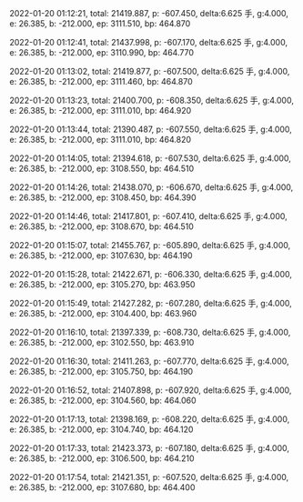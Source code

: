 2022-01-20 01:12:21, total: 21419.887, p: -607.450, delta:6.625 手, g:4.000, e: 26.385, b: -212.000, ep: 3111.510, bp: 464.870

2022-01-20 01:12:41, total: 21437.998, p: -607.170, delta:6.625 手, g:4.000, e: 26.385, b: -212.000, ep: 3110.990, bp: 464.770

2022-01-20 01:13:02, total: 21419.877, p: -607.500, delta:6.625 手, g:4.000, e: 26.385, b: -212.000, ep: 3111.460, bp: 464.870

2022-01-20 01:13:23, total: 21400.700, p: -608.350, delta:6.625 手, g:4.000, e: 26.385, b: -212.000, ep: 3111.010, bp: 464.920

2022-01-20 01:13:44, total: 21390.487, p: -607.550, delta:6.625 手, g:4.000, e: 26.385, b: -212.000, ep: 3111.010, bp: 464.820

2022-01-20 01:14:05, total: 21394.618, p: -607.530, delta:6.625 手, g:4.000, e: 26.385, b: -212.000, ep: 3108.550, bp: 464.510

2022-01-20 01:14:26, total: 21438.070, p: -606.670, delta:6.625 手, g:4.000, e: 26.385, b: -212.000, ep: 3108.450, bp: 464.390

2022-01-20 01:14:46, total: 21417.801, p: -607.410, delta:6.625 手, g:4.000, e: 26.385, b: -212.000, ep: 3108.670, bp: 464.510

2022-01-20 01:15:07, total: 21455.767, p: -605.890, delta:6.625 手, g:4.000, e: 26.385, b: -212.000, ep: 3107.630, bp: 464.190

2022-01-20 01:15:28, total: 21422.671, p: -606.330, delta:6.625 手, g:4.000, e: 26.385, b: -212.000, ep: 3105.270, bp: 463.950

2022-01-20 01:15:49, total: 21427.282, p: -607.280, delta:6.625 手, g:4.000, e: 26.385, b: -212.000, ep: 3104.400, bp: 463.960

2022-01-20 01:16:10, total: 21397.339, p: -608.730, delta:6.625 手, g:4.000, e: 26.385, b: -212.000, ep: 3102.550, bp: 463.910

2022-01-20 01:16:30, total: 21411.263, p: -607.770, delta:6.625 手, g:4.000, e: 26.385, b: -212.000, ep: 3105.750, bp: 464.190

2022-01-20 01:16:52, total: 21407.898, p: -607.920, delta:6.625 手, g:4.000, e: 26.385, b: -212.000, ep: 3104.560, bp: 464.060

2022-01-20 01:17:13, total: 21398.169, p: -608.220, delta:6.625 手, g:4.000, e: 26.385, b: -212.000, ep: 3104.740, bp: 464.120

2022-01-20 01:17:33, total: 21423.373, p: -607.180, delta:6.625 手, g:4.000, e: 26.385, b: -212.000, ep: 3106.500, bp: 464.210

2022-01-20 01:17:54, total: 21421.351, p: -607.520, delta:6.625 手, g:4.000, e: 26.385, b: -212.000, ep: 3107.680, bp: 464.400